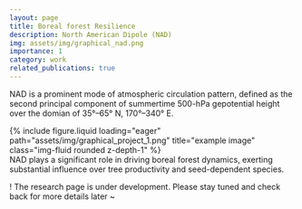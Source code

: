 ```yaml
---
layout: page
title: Boreal forest Resilience
description: North American Dipole (NAD)
img: assets/img/graphical_nad.png
importance: 1
category: work
related_publications: true
---
```


 NAD is a prominent mode of atmospheric circulation pattern, defined as the second principal component of summertime 500-hPa gepotential height over the domian of 35°–65° N, 170°–340° E. 

<div class="row">
    <div class="col-sm mt-3 mt-md-0">
        {% include figure.liquid loading="eager" path="assets/img/graphical_project_1.png" title="example image" class="img-fluid rounded z-depth-1" %}
    </div>
</div>
<div class="caption">
    NAD plays a significant role in driving boreal forest dynamics, exerting substantial influence over tree productivity and seed-dependent species.
</div>






! The research page is under development. Please stay tuned and check back for more details later ~


